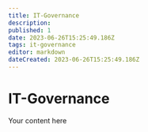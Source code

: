 ```yaml
---
title: IT-Governance
description: 
published: 1
date: 2023-06-26T15:25:49.186Z
tags: it-governance
editor: markdown
dateCreated: 2023-06-26T15:25:49.186Z
---
```


# IT-Governance
Your content here